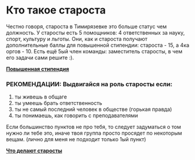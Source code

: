 # Кто такое староста

Честно говоря, староста в Тимирязевке это больше статус чем должность. У старосты есть 5 помощников: 4 ответственных за науку, спорт, культуру и льготы. Они, как и староста получают дополнительные баллы для повышенной стипендии: староста - 15, а 4ка оргов - 10. Есть ещё 5ый член команды: заместитель старосты, в чем его задачи сами решите :).

[**Повышенная стипендия**](%D0%9F%D0%BE%D0%B2%D1%8B%D1%88%D0%B5%D0%BD%D0%BD%D0%B0%D1%8F%20%D1%81%D1%82%D0%B8%D0%BF%D0%B5%D0%BD%D0%B4%D0%B8%D1%8F%2020c8b98bbd5c81f3a3aaca3d13e6a92a.md)

### РЕКОМЕНДАЦИИ: Выдвигайся на роль старосты если:

1. ты живешь в общаге
2. ты умеешь брать ответственность
3. ты не самый последний человек в обществе (горькая правда)
4. ты понимаешь, как говорить с преподавателями

Если большинство пунктов не про тебя, то следует задуматься о том нужно ли тебе это, иначе твоя группа просто просядет по некоторым вещам. (лично для меня не подходит только 1ый пункт)

[**Что делают старосты**](%D0%A7%D1%82%D0%BE%20%D0%B4%D0%B5%D0%BB%D0%B0%D1%8E%D1%82%20%D1%81%D1%82%D0%B0%D1%80%D0%BE%D1%81%D1%82%D1%8B%2020c8b98bbd5c818d8b5ae8550c15d2f5.md)